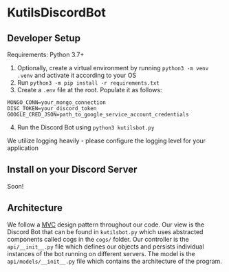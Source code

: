 # KutilsDiscordBot


## Developer Setup
Requirements: Python 3.7+

1. Optionally, create a virtual environment by running `python3 -m venv .venv` and activate it according to your OS
2. Run `python3 -m pip install -r requirements.txt`
3. Create a `.env` file at the root. Populate it as follows:
```
MONGO_CONN=your_mongo_connection
DISC_TOKEN=your_discord_token
GOOGLE_CRED_JSON=path_to_google_service_account_credentials
```
4. Run the Discord Bot using `python3 kutilsbot.py`

We utilize logging heavily - please configure the logging level for your application 

## Install on your Discord Server
Soon!

## Architecture
We follow a [MVC](https://en.wikipedia.org/wiki/Model%E2%80%93view%E2%80%93controller) design pattern throughout our code. Our view is the Discord Bot that can be found in `kutilsbot.py` which uses abstracted components called cogs in the `cogs/` folder. Our controller is the `api/__init__.py` file which defines our objects and persists individual instances of the bot running on different servers. The model is the `api/models/__init__.py` file which contains the architecture of the program.
